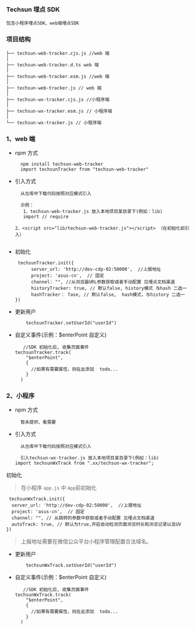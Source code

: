 <!--
 * @Author: Gaolu
 * @Date: 2022-09-02 10:16:44
-->

### Techsun 埋点 SDK

    包含小程序埋点SDK、web端埋点SDK

### 项目结构

```
├── techsun-web-tracker.cjs.js //web 端
│
├── techsun-web-tracker.d.ts web 端
│
├── techsun-web-tracker.esm.js //web 端
│
├── techsun-web-tracker.js // web 端
│
├── techsun-wx-tracker.cjs.js //小程序端
│
├── techsun-wx-tracker.esm.js // 小程序端
│
└── techsun-wx-tracker.js // 小程序端
```

### 1、web 端

- npm 方式

  ```
    npm install techsun-web-tracker
    import techsunTracker from "techsun-web-tracker"
  ```

- 引入方式

  ```
    从仓库中下载代码按照对应模式引入

    示例：
     1、techsun-web-tracker.js 放入本地项目某目录下(例如：lib)
     import // require

  2、<script src="lib/techsun-web-tracker.js"></script> （在初始化前引入）


  ```

- 初始化

  ```
   techsunTracker.init({
        server_url: 'http://dev-cdp-02:50000',  //上报地址
        project: 'asus-cn',  // 固定
        channel: "", //从浏览器URL参数获取或者手动配置 见埋点文档渠道
        historyTracker: true, // 默认false, history模式 与hash 二选一
        hashTracker： fase, // 默认false,  hash模式，与history 二选一
  })
  ```

- 更新用户

  ```
      techsunTracker.setUserId("userId")
  ```

- 自定义事件(示例：$enterPoint 自定义)

  ```
     //SDK 初始化后, 收集页面事件
  techsunTracker.track(
      "$enterPoint",
      {
        //如果有需要属性，则在此添加  todo...
      }
    )
  ```

### 2、小程序

- npm 方式

  ```
    暂未提供、看需要
  ```

- 引入方式

  ```
    从仓库中下载代码按照对应模式引入

    引入techsun-wx-tracker.js 放入本地项目某目录下(例如：lib)
  import techsunWxTrack from ".xx/techsun-wx-tracker";
  ```

初始化

> 在小程序 `app.js` 中 `App`前初始化

```
 techsunWxTrack.init({
  server_url: 'http://dev-cdp-02:50000',  //上报地址
  project: 'asus-cn',  // 固定
  channel: "", // 从跳转的参数中获取或者手动配置 见埋点文档渠道
  autoTrack: true, // 默认为true,开启自动检测页面浏览时长和浏览记录以及UV
})
```

> 上报地址需要在微信公众平台小程序管理配置合法域名。

- 更新用户

  ```
      techsunWxTrack.setUserId("userId")
  ```

- 自定义事件(示例：$enterPoint 自定义)

  ```
     //SDK 初始化后, 收集页面事件
  techsunWxTrack.track(
      "$enterPoint",
      {
        //如果有需要属性，则在此添加  todo...
      }
    )
  ```
